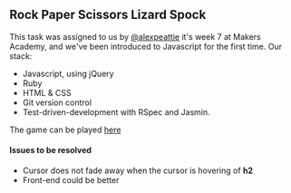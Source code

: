 ## Rock Paper Scissors Lizard Spock

This task was assigned to us by [@alexpeattie](https://github.com/alexpeattie) it's week 7 at Makers Academy,
and we've been introduced to Javascript for the first time. Our stack:

* Javascript, using jQuery
* Ruby
* HTML & CSS
* Git version control
* Test-driven-development with RSpec and Jasmin.

The game can be played [here](http://rpsls-mario.herokuapp.com/)

#### Issues to be resolved

* Cursor does not fade away when the cursor is hovering of **h2**
* Front-end could be better
